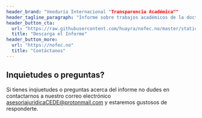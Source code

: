 ```yaml
---
header_brand: "Veeduría Internacional "Transparencia Académica""
header_tagline_paragraph: "Informe sobre trabajos académicos de la doctora Diana Salazar"
header_button_cta:
  url: "https://raw.githubusercontent.com/huayra/nofec.no/master/static/images/INFORME_Transp_Acade%CC%81m_(firmado).pdf"
  title: "Descarga el Informe"
header_button_more:
  url: "https://nofec.no"
  title: "Contáctanos"
---
```


## Inquietudes o preguntas?
Si tienes inqiuetudes o preguntas acerca del informe no dudes en contactarnos a nuestro correo electrónico asesoriajuridicaCEDE@protonmail.com y estaremos gustosos de responderte.
